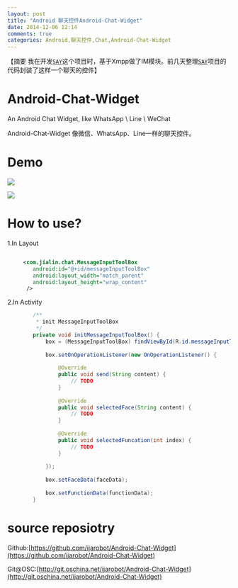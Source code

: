 ```yaml
---
layout: post
title: "Android 聊天控件Android-Chat-Widget"
date: 2014-12-06 12:14
comments: true
categories: Android,聊天控件,Chat,Android-Chat-Widget
---
```


【摘要 我在开发[`SAY`](/blog/2014/11/07/say-project/)这个项目时，基于Xmpp做了IM模块。前几天整理[`SAY`](/blog/2014/11/07/say-project/)项目的代码封装了这样一个聊天的控件】

Android-Chat-Widget
===================

An Android Chat Widget, like WhatsApp \ Line \ WeChat

Android-Chat-Widget 像微信、WhatsApp、Line一样的聊天控件。



Demo
===================
![](http://ww2.sinaimg.cn/mw690/d3a067e3gw1en2optdql3j20ae0ib0to.jpg)
<!--more-->

![](https://code.csdn.net/java2eer/android-chat-widget/blob/master/Android-Chat-Widget-Example/chatdemo.gif)



How to use?
===================
1.In Layout

```xml

     <com.jialin.chat.MessageInputToolBox
        android:id="@+id/messageInputToolBox"
        android:layout_width="match_parent"
        android:layout_height="wrap_content" 
      />
```

2.In Activity
```java
    	/**
    	 * init MessageInputToolBox
    	 */
    	private void initMessageInputToolBox() {
    		box = (MessageInputToolBox) findViewById(R.id.messageInputToolBox);
    
    		box.setOnOperationListener(new OnOperationListener() {
    
    			@Override
    			public void send(String content) {
    				// TODO
    			}
    
    			@Override
    			public void selectedFace(String content) {
    				// TODO
    			}
    
    			@Override
    			public void selectedFuncation(int index) {
    				// TODO
    			}
    
    		});
    
    		box.setFaceData(faceData);
    
    		box.setFunctionData(functionData);
    	}
```

source reposiotry
===================
Github:[https://github.com/ijarobot/Android-Chat-Widget](https://github.com/ijarobot/Android-Chat-Widget)

Git@OSC:[http://git.oschina.net/ijarobot/Android-Chat-Widget](http://git.oschina.net/ijarobot/Android-Chat-Widget)